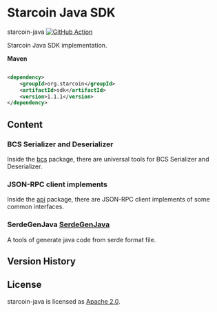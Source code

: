 # Starcoin Java SDK

starcoin-java
[![GitHub Action](https://github.com/starcoinorg/starcoin-java/workflows/Build/badge.svg)](https://github.com/starcoinorg/starcoin-java/actions?query=workflow%3A%22Build%22)

Starcoin Java SDK implementation.

**Maven**

```xml

<dependency>
    <groupId>org.starcoin</groupId>
    <artifactId>sdk</artifactId>
    <version>1.1.1</version>
</dependency>
```

## Content

### BCS Serializer and Deserializer

Inside the [bcs](./src/main/java/com/novi) package, there are universal tools for BCS Serializer and Deserializer.

### JSON-RPC client implements

Inside the [api](src/main/java/org/starcoin/api) package, there are JSON-RPC client implements of some common
interfaces.

### SerdeGenJava [SerdeGenJava](./src/main/java/org/starcoin/serde/format/README.md)

A tools of generate java code from serde format file.

## Version History

## License

starcoin-java is licensed as [Apache 2.0](./LICENSE).
